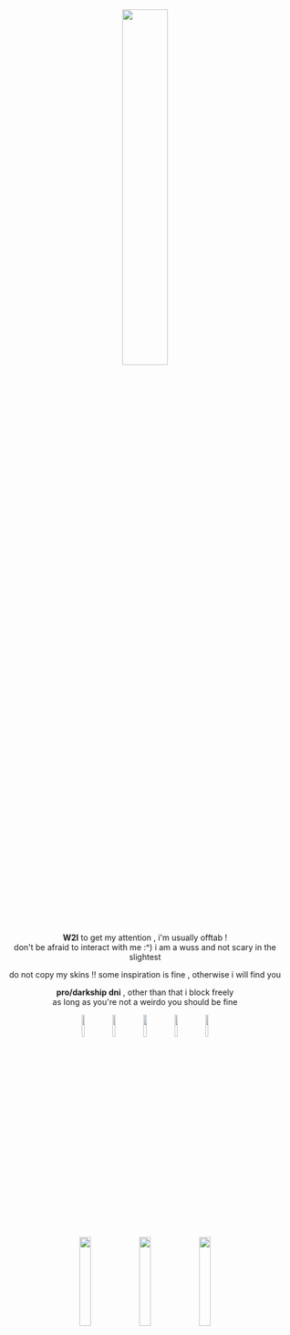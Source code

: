 <div align="center">
  <img src="https://i.postimg.cc/DyZL916V/G2-O6-XSEbo-AAKBN01.png" width="40%" height="auto">
    <h2></h2>
  <br>
     <p> <b>W2I</b> to get my attention , i'm usually offtab ! <br>
     don't be afraid to interact with me :^) i am a wuss and not scary in the slightest </p>
     <p> do not copy my skins !! some inspiration is fine , otherwise i will find you </p>
     <p> <b>pro/darkship dni</b> , other than that i block freely <br>
     as long as you're not a weirdo you should be fine </p>
   </p>
     <div align="center">
    <img src="https://i.postimg.cc/W1qMbK3G/tumblr-85166e80a482d12c28aab114116e7d78-05ec0e7b-100.png" width="10%" height="auto">
<img src="https://i.postimg.cc/L8mnGbP2/70c03dfad146e4ab0913680222ad2df5c45cf744.png" width="10%" height="auto">
<img src="https://i.postimg.cc/CLCxSsCP/d0ac80818ad39633d0354ac0f8c1324fecccae2f.png" width="10%" height="auto">
<img src="https://i.postimg.cc/fbYZZx01/d991f61c81a63c27e3af89f29b02931d0d7836e9.png" width="10%" height="auto">
<img src="https://i.postimg.cc/PJpSsMCM/048b74c6eab39988734b17600aacb82717b5a7a7.png" width="10%" height="auto">
         <br>
<img src="https://i.postimg.cc/JnBpSqDf/tumblr-9ca7c45653e71ab570e9a4feadd91c60-418926c7-400.gif" width="20%" height="auto">
<img src="https://i.postimg.cc/hvsTYzrd/b47caca9786cff7700d34eb9190471759a5f7e2e.gif" width="20%" height="auto">
<img src="https://i.postimg.cc/PxtqR6FK/fc4bac86f0f3d1169de346659a04a4a1d4470f83.gif" width="20%" height="auto">
          <div align="center">
